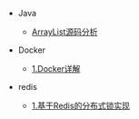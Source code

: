 
* Java
  * [ArrayList源码分析](/Java/ArrayList源码分析.md)

* Docker
  * [1.Docker详解](/docker/Docker详解.md)

* redis
  * [1.基于Redis的分布式锁实现](/redis/基于Redis的分布式锁实现.md)
